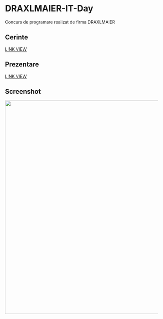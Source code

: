 # DRAXLMAIER-IT-Day
Concurs de programare realizat de firma DRAXLMAIER
## Cerinte
[LINK VIEW](https://1drv.ms/b/s!ArCwk_6HFsi9iSVv6cu9nZxcEbxp)
## Prezentare
[LINK VIEW](https://1drv.ms/p/s!ArCwk_6HFsi9iSTbkIO4zUegfz9e)
## Screenshot
<img src="https://i.imgur.com/XO7vN3u.png" width= "700"/>

